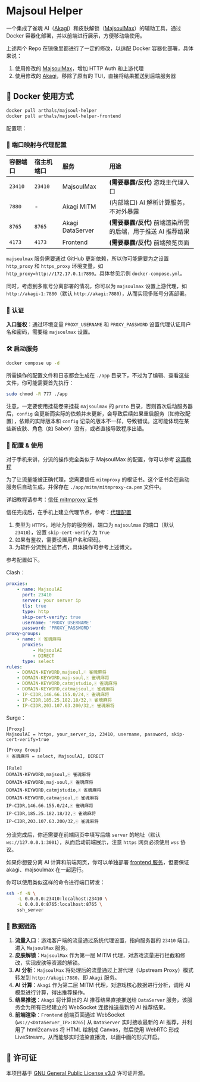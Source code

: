 # Majsoul Helper

一个集成了雀魂 AI（[Akagi](https://github.com/shinkuan/Akagi)）和皮肤解锁（[MajsoulMax](https://github.com/Avenshy/MajsoulMax)）的辅助工具，通过 Docker 容器化部署，并以前端进行展示，方便移动端使用。

上述两个 Repo 在镜像里都进行了一定的修改，以适配 Docker 容器化部署，具体来说：

1. 使用修改的 [MajsoulMax](https://github.com/zhuozhiyongde/MajsoulMax)，增加 HTTP Auth 和上游代理
2. 使用修改的 [Akagi](https://github.com/zhuozhiyongde/Akagi)，移除了原有的 TUI，直接将结果推送到后端服务器

## 🐳 Docker 使用方式

```bash
docker pull arthals/majsoul-helper
docker pull arthals/majsoul-helper-frontend
```

配置项：

### 🔌 端口映射与代理配置

| 容器端口 | 宿主机端口 | 服务 | 用途 |
| :--- | :--- | :--- | :--- |
| `23410` | `23410` | MajsoulMax | **(需要暴露/反代)** 游戏主代理入口 |
| `7880` | - | Akagi MITM | (内部端口) AI 解析计算服务，不对外暴露 |
| `8765` | `8765` | Akagi DataServer | **(需要暴露/反代)** 前端渲染所需的后端，用于推送 AI 推荐结果 |
| `4173` | `4173` | Frontend | **(需要暴露/反代)** 前端预览页面 |

`majsoulmax` 服务需要通过 GitHub 更新依赖，所以你可能需要为之设置 `http_proxy` 和 `https_proxy` 环境变量，如 `http_proxy=http://172.17.0.1:7890`。具体参见示例 `docker-compose.yml`。

同时，考虑到多账号分离部署的情况，你可以为 `majsoulmax` 设置上游代理，如 `http://akagi-1:7880`（默认 `http://akagi:7880`），从而实现多账号分离部署。

### 🔑 认证

**入口鉴权**：通过环境变量 `PROXY_USERNAME` 和 `PROXY_PASSWORD` 设置代理认证用户名和密码，需要给 `majsoulmax` 设置。

### 🛠️ 启动服务

```bash
docker compose up -d
```

所需操作的配置文件和日志都会生成在 `./app` 目录下，不过为了编辑、查看这些文件，你可能需要首先执行：

```bash
sudo chmod -R 777 ./app
```

注意，一定要使用挂载卷来挂载 `majsoulmax` 的 `proto` 目录，否则首次启动服务器后，`config` 会更新而实际的依赖并未更新，会导致后续如果重启服务（如修改配置），依赖的实际版本和 `config` 记录的版本不一样，导致错误。这可能体现在某些新皮肤、角色（如 Saber）没有，或者直接导致程序出错。

### 🌟 配置 & 使用

对于手机来讲，分流的操作完全类似于 MajsoulMax 的配置，你可以参考 [这篇教程](https://arthals.ink/blog/majsoul)

为了让流量能被正确代理，您需要信任 `mitmproxy` 的根证书。这个证书会在启动服务后自动生成，并保存在 `./app/mitm/mitmproxy-ca.pem` 文件中。

详细教程请参考：[信任 mitmproxy 证书](https://arthals.ink/blog/majsoul#%E4%BF%A1%E4%BB%BB%E8%AF%81%E4%B9%A6)

信任完成后，在手机上建立代理节点，参考：[代理配置](https://arthals.ink/blog/majsoul#%E4%BB%A3%E7%90%86%E9%85%8D%E7%BD%AE)

1. 类型为 `HTTPS`，地址为你的服务器，端口为 `majsoulmax` 的端口（默认 `23410`），设置 `skip-cert-verify` 为 `True`
2. 如果有鉴权，需要设置用户名和密码。
3. 为软件分流到上述节点，具体操作可参考上述博文。

参考配置如下。

Clash：

```yaml
proxies:
    - name: MajsoulAI
      port: 23410
      server: your server ip
      tls: true
      type: http
      skip-cert-verify: true
      username: 'PROXY_USERNAME'
      password: 'PROXY_PASSWORD'
proxy-groups:
    - name: 🀄 雀魂麻将
      proxies:
          - MajsoulAI
          - DIRECT
      type: select
rules:
    - DOMAIN-KEYWORD,majsoul,🀄 雀魂麻将
    - DOMAIN-KEYWORD,maj-soul,🀄 雀魂麻将
    - DOMAIN-KEYWORD,catmjstudio,🀄 雀魂麻将
    - DOMAIN-KEYWORD,catmajsoul,🀄 雀魂麻将
    - IP-CIDR,146.66.155.0/24,🀄 雀魂麻将
    - IP-CIDR,185.25.182.18/32,🀄 雀魂麻将
    - IP-CIDR,203.107.63.200/32,🀄 雀魂麻将
```

Surge：

```text
[Proxy]
MajsoulAI = https, your_server_ip, 23410, username, password, skip-cert-verify=true

[Proxy Group]
🀄 雀魂麻将 = select, MajsoulAI, DIRECT

[Rule]
DOMAIN-KEYWORD,majsoul,🀄 雀魂麻将
DOMAIN-KEYWORD,maj-soul,🀄 雀魂麻将
DOMAIN-KEYWORD,catmjstudio,🀄 雀魂麻将
DOMAIN-KEYWORD,catmajsoul,🀄 雀魂麻将
IP-CIDR,146.66.155.0/24,🀄 雀魂麻将
IP-CIDR,185.25.182.18/32,🀄 雀魂麻将
IP-CIDR,203.107.63.200/32,🀄 雀魂麻将
```

分流完成后，你还需要在前端网页中填写后端 `server` 的地址（默认 `ws://127.0.0.1:3001`），从而启动前端展示，注意 `https` 网页必须使用 `wss` 协议。

如果你想要分离 AI 计算和前端网页，你可以单独部署 [frontend 服务](https://github.com/zhuozhiyongde/AkagiFrontend)，但要保证 akagi、majsoulmax 在一起运行。

你可以使用类似这样的命令进行端口转发：

```bash
ssh -f -N \
    -L 0.0.0.0:23410:localhost:23410 \
    -L 0.0.0.0:8765:localhost:8765 \
    ssh_server
```

### 🔗 数据链路

1.  **流量入口**：游戏客户端的流量通过系统代理设置，指向服务器的 `23410` 端口，进入 `MajsoulMax` 服务。
2.  **皮肤解锁**：`MajsoulMax` 作为第一层 MITM 代理，对游戏流量进行拦截和修改，实现皮肤等资源的解锁。
3.  **AI 分析**：`MajsoulMax` 将处理后的流量通过上游代理（Upstream Proxy）模式转发到 `http://akagi:7880`，即 `Akagi` 服务。
4.  **AI 计算**：`Akagi` 作为第二层 MITM 代理，对游戏核心数据进行分析，调用 AI 模型进行计算，得出推荐操作。
5.  **结果推送**：`Akagi` 将计算出的 AI 推荐结果直接推送给 `DataServer` 服务，该服务会为所有已经建立的 WebSocket 连接推送最新的 AI 推荐结果。
6.  **前端渲染**：`Frontend` 前端页面通过 WebSocket (`ws://<DataServer_IP>:8765`) 从 `DataServer` 实时接收最新的 AI 推荐，并利用了 html2canvas 将 HTML 绘制成 Canvas，然后使用 WebRTC 形成 LiveStream，从而能够实时渲染直播流，以画中画的形式开启。

## 📜 许可证

本项目基于 [GNU General Public License v3.0](LICENSE) 许可证开源。